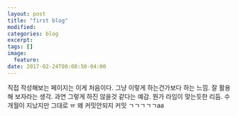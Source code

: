 ```yaml
---
layout: post
title: "first blog"
modified:
categories: blog
excerpt:
tags: []
image:
  feature:
date: 2017-02-24T08:08:50-04:00
---
```


직접 작성해보는 페이지는 이게 처음이다. 
그냥 이렇게 하는건가보다 하는 느낌. 
잘 활용해 보자라는 생각.
과연 그렇게 하진 않을것 같다는 예감.
뭔가 라임이 맞는듯한 리듬.
수 개월이 지났지만 그대로 ㅠ 
왜 커밋안되지 커밋 ㄱㄱㄱㄱㄱaa
